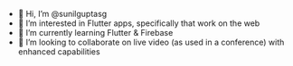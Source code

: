 - 👋 Hi, I’m @sunilguptasg
- 👀 I’m interested in Flutter apps, specifically that work on the web
- 🌱 I’m currently learning Flutter & Firebase
- 💞️ I’m looking to collaborate on live video (as used in a conference) with enhanced capabilities

<!---
sunilguptasg/sunilguptasg is a ✨ special ✨ repository because its `README.md` (this file) appears on your GitHub profile.
You can click the Preview link to take a look at your changes.
--->
